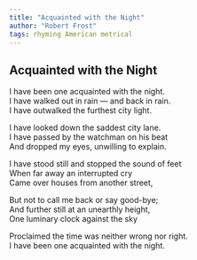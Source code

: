 ```yaml
---
title: "Acquainted with the Night"
author: "Robert Frost"
tags: rhyming American metrical
---
```


Acquainted with the Night
-------------------------

I have been one acquainted with the night.  
I have walked out in rain — and back in rain.  
I have outwalked the furthest city light.

I have looked down the saddest city lane.  
I have passed by the watchman on his beat  
And dropped my eyes, unwilling to explain.

I have stood still and stopped the sound of feet  
When far away an interrupted cry  
Came over houses from another street,

But not to call me back or say good-bye;  
And further still at an unearthly height,  
One luminary clock against the sky

Proclaimed the time was neither wrong nor right.  
I have been one acquainted with the night.
